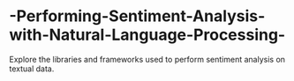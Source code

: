 # -Performing-Sentiment-Analysis-with-Natural-Language-Processing-
Explore the libraries and frameworks used to perform sentiment analysis on textual data.
